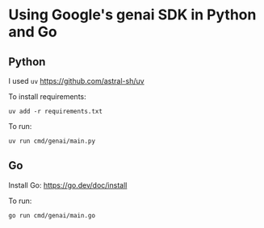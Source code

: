 # Using Google's genai SDK in Python and Go

## Python
I used `uv` https://github.com/astral-sh/uv

To install requirements:
```
uv add -r requirements.txt
```

To run:
```
uv run cmd/genai/main.py
```

## Go
Install Go: https://go.dev/doc/install

To run:
```
go run cmd/genai/main.go
```
